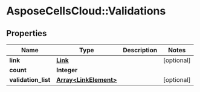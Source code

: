 # AsposeCellsCloud::Validations

## Properties
Name | Type | Description | Notes
------------ | ------------- | ------------- | -------------
**link** | [**Link**](Link.md) |  | [optional] 
**count** | **Integer** |  | 
**validation_list** | [**Array&lt;LinkElement&gt;**](LinkElement.md) |  | [optional] 



